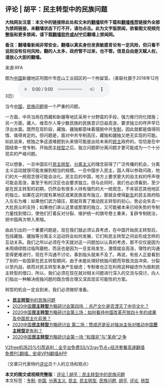 <h2>评论 | 胡平：民主转型中的民族问题</h2> <p class="notice"><b>大陆网友注意：本文中的链接除此处和文末的<a href="https://github.com/bannedbook/fanqiang" >翻墙</a>软件下载和<a href="https://github.com/killgcd/justmysocks/blob/master/README.md">翻墙推荐</a>链接外全部为禁网链接，未翻墙状态下打不开，请勿点击。此为文字版禁闻，欲看图文视频完整版和更多禁闻，请下载<a href="https://github.com/bannedbook/fanqiang">翻墙软件或APP</a>后翻墙上禁闻网。</p><p>备注：翻墙看新闻非常安全，翻墙以真实身份发表敏感言论有一定风险，但只看不说则没有任何风险，翻的人太多，政府管不过来，也不管。信息自由是天赋人权，请放心大胆的翻墙。</b></p>  <div class="entry"> <p>来源:RFA</p> <p>图为<a href="https://www.bannedbook.org/bnews/tag/%E4%B8%AD%E5%9B%BD/" class="st_tag internal_tag" rel="tag" title="标签 中国 下的日志">中国</a>新疆地区阿图什市昆山工业园区的一个拘留营。（美联社摄于2018年12月3日）             <audio controls="controls" preload="metadata" src="https://www.rfa.org/mandarin/pinglun/huping/hp-12072020124735.html/@@stream" type="audio/mpeg"></audio></p>  <p>当今<span class='wp_keywordlink_affiliate'><a href="https://www.bannedbook.org/" title="中国" target="_blank">中国</a></span>，<a href="https://www.bannedbook.org/bnews/tag/%e6%b0%91%e6%97%8f%e9%97%ae%e9%a2%98/" class="st_tag internal_tag" rel="tag" title="标签 民族问题 下的日志">民族问题</a>是一个严重的问题。</p> <p>一方面，中共当局在西藏和新疆等地区采用十分野蛮的手段，强力推行同化措施；另一方面，藏人、维吾尔人等少数民族的民族意识日益高涨，要求独立的呼声早已浮出水面。既然在现阶段，藏独、疆独都意味着摆脱中共<a href="https://www.bannedbook.org/bnews/tag/%E4%B8%93%E5%88%B6/" class="st_tag internal_tag" rel="tag" title="标签 专制 下的日志">专制</a>，因此就都是值得同情、值得肯定的。但问题是，面对中共专制高压，藏独和疆独又绝无实现的可能。如此说来，统独之争这道难题到头来很可能是出给未来的<a href="https://www.bannedbook.org/bnews/tag/%e6%b0%91%e4%b8%bb/" class="st_tag internal_tag" rel="tag" title="标签 民主 下的日志">民主</a>政府的。恰恰是在中国结束一党专制、开始民主<a href="https://www.bannedbook.org/bnews/tag/%E8%BD%AC%E5%9E%8B/" class="st_tag internal_tag" rel="tag" title="标签 转型 下的日志">转型</a>之后，独立问题即分离问题才更可能成为一个十分现实的严峻问题。</p>  <p>可以想象，一旦中国实行<a href="https://www.bannedbook.org/bnews/tag/%E6%B0%91%E4%B8%BB%E8%BD%AC%E5%9E%8B/" class="st_tag internal_tag" rel="tag" title="标签 民主转型 下的日志">民主转型</a>，<a href="https://www.bannedbook.org/bnews/tag/%E5%88%86%E7%A6%BB%E4%B8%BB%E4%B9%89/" class="st_tag internal_tag" rel="tag" title="标签 分离主义 下的日志">分离主义</a>的理念获得了广泛传播的机会，分离主义运动就很可能发展到相当的规模。一旦中国步入民主，国人得以参政问政，他们的大一统观念很可能会淡化。民主后的中国，地方上要求更大的自主权的呼声很可能会高涨，甚至于有的汉区也会要求独立。但与此同时，我们也必须看到，至少是在民主转型的初期，仍然会有很多人持有强烈的大一统观念，不肯容忍其他地区的独立。如果在这时就有某地区或某民族宣布独立，那就会使得<span class='wp_keywordlink'><a href="https://www.bannedbook.org/forum2/topic1642.html" title="正见网《新生》" target="_blank">新生</a></span>的民主政府陷入左右为难：如果他们武力镇压，那就背离了推动民主转型的初心，势必会失去一大批民众的支持；如果他们承认这里或那里的独立，又可能被本来已经失势的专制力量找到借口，使他们打着反对分裂、维护统一的旗号卷土重来，复辟专制统治，把中国再次带入黑暗。</p> <p>由此引出的一个重要问题是，现在我们就必须认真考虑，在中国开始民主转型后，包括藏独、疆独等分离主义运动将会如何发展，它们和民主转型之间会形成怎样的互动关系。我们之所以必须在今天就对这一问题加以认真的考虑，那不仅仅是因为未雨绸缪胜过临阵磨枪，而且也是因为一旦变局发生，激情就会高涨，理性的沟通变得更难进行，现在不沟通不讨论，事到临头就来不及了。再说，有些人正是看到了别的一些国家在民主转型期间，由于未能处理好统独问题而导致流血冲突、分裂以至内战，故而对民主转型本身产生疑虑；专制者也正在利用这种疑虑作为抵制民主转型的借口，所以，我们必须在现在就对相关问题进行深入的交流与探讨，向人们指出一种解决统独问题的既合情合理又深具现实可能性的方案。</p>  <p>转型的机会一定会到来，我们必须做好准备。</p> <ul class='op-related-articles' title='相关阅读'> <li><a href='https://www.bannedbook.org/bnews/baitai/20201209/1444595.html' target='_blank'><b>民主转型</b>中的民族问题</a></li> <li><a href='https://www.bannedbook.org/bnews/bannedvideo/20200913/1395632.html' target='_blank'>2020中国<b>民主转型</b>方略研讨会第四场 ：共产文化是否湮灭了中华文化？</a></li> <li><a href='https://www.bannedbook.org/bnews/bannedvideo/20200911/1394486.html' target='_blank'>2020中国<b>民主转型</b>方略研讨会第三场：如何看待中国改革开放四十年的成果及中国民主化前景？</a></li> <li><a href='https://www.bannedbook.org/bnews/bannedvideo/20200905/1391217.html' target='_blank'>2020中国<b>民主转型</b>方略研讨会 第二场：赞成还是反对独派主张对推动中国<b>民主转型</b>更有利？</a></li> <li><a href='https://www.bannedbook.org/bnews/bannedvideo/20200904/1391034.html' target='_blank'>2020中国<b>民主转型</b>方略研讨会第一场 “和理非”与“革命”之争</a></li> </ul> <p class="texttj"> <a href="https://github.com/bannedbook/fanqiang/wiki/V2ray%E6%9C%BA%E5%9C%BA" target="_blank">V2free机场25%引荐返利：全平台免费SS/V2ray节点+经济套餐高速翻墙</a><br/> <a href="https://github.com/bannedbook/fanqiang/wiki/%E7%A6%81%E9%97%BB%E7%BD%91%E5%AE%89%E5%8D%93%E7%BF%BB%E5%A2%99%E6%96%B0%E9%97%BBAPP" target="_blank">免费PC翻墙、安卓VPN翻墙APP</a></p><p>（文章只代表特约<span class='wp_keywordlink_affiliate'><a href="https://www.bannedbook.org/bnews/comments/" title="新闻评论" target="_blank">评论</a></span>员个人的立场和观点）</p><a name='sharetosocial'></a>       <div><b>本文的图文或视频完整版</b>：<a href='https://www.bannedbook.org/bnews/comments/20201216/1449038.html'>评论 | 胡平：民主转型中的民族问题</a></div>  </div><!--END ENTRY--> <div class="postfooter"> <div>本文标签：<a href="https://www.bannedbook.org/bnews/tag/%E4%B8%93%E5%88%B6/" rel="tag">专制</a>, <a href="https://www.bannedbook.org/bnews/tag/%E4%B8%AD%E5%9B%BD/" rel="tag">中国</a>, <a href="https://www.bannedbook.org/bnews/tag/%E5%88%86%E7%A6%BB%E4%B8%BB%E4%B9%89/" rel="tag">分离主义</a>, <a href="https://www.bannedbook.org/bnews/tag/%e6%b0%91%e4%b8%bb/" rel="tag">民主</a>, <a href="https://www.bannedbook.org/bnews/tag/%E6%B0%91%E4%B8%BB%E8%BD%AC%E5%9E%8B/" rel="tag">民主转型</a>, <a href="https://www.bannedbook.org/bnews/tag/%e6%b0%91%e6%97%8f%e9%97%ae%e9%a2%98/" rel="tag">民族问题</a>, <a href="https://www.bannedbook.org/bnews/tag/%e8%83%a1%e5%b9%b3/" rel="tag">胡平</a>, <a href="https://www.bannedbook.org/bnews/tag/%E8%AF%84%E8%AE%BA/" rel="tag">评论</a>, <a href="https://www.bannedbook.org/bnews/tag/%E8%BD%AC%E5%9E%8B/" rel="tag">转型</a></div>  </div><!--END POSTFOOTER--> 